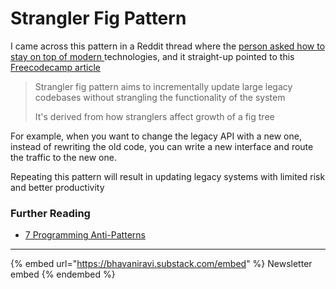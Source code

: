 # Strangler Fig Pattern

I came across this pattern in a Reddit thread where the [person asked how to stay on top of modern ](https://www.reddit.com/r/ExperiencedDevs/comments/w71nh2/how_to_keep_up_modern_dev_skills/)technologies, and it straight-up pointed to this [Freecodecamp article](https://www.freecodecamp.org/news/what-is-the-strangler-pattern-in-software-development/amp/)

> Strangler fig pattern aims to incrementally update large legacy codebases without strangling the functionality of the system
>
> It's derived from how stranglers affect growth of a fig tree

For example, when you want to change the legacy API with a new one, instead of rewriting the old code, you can write a new interface and route the traffic to the new one.

Repeating this pattern will result in updating legacy systems with limited risk and better productivity

### Further Reading

- [7 Programming Anti-Patterns](https://thelearning.dev/7-programming-anti-patterns)

---

{% embed url="https://bhavaniravi.substack.com/embed" %}
Newsletter embed
{% endembed %}
